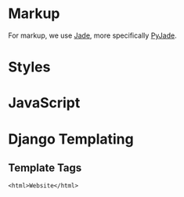 # Markup 
For markup, we use [Jade](http://jade-lang.com/), more specifically [PyJade](https://github.com/syrusakbary/pyjade).

# Styles
# JavaScript
# Django Templating
## Template Tags
`<html>Website</html>`